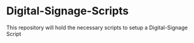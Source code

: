 # Digital-Signage-Scripts
This repository will hold the necessary scripts to setup a Digital-Signage Script
